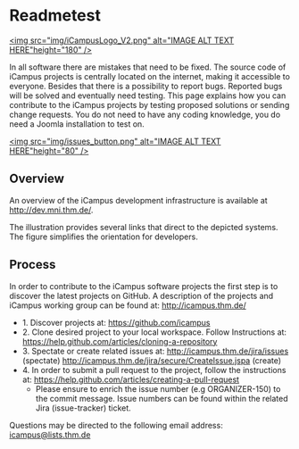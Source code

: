 # Readmetest

<a href="http://icampus.thm.de"><img src="img/iCampusLogo_V2.png" 
alt="IMAGE ALT TEXT HERE"height="180" /></a>

In all software there are mistakes that need to be fixed. The source
code of iCampus projects is centrally located on the internet, making it
accessible to everyone. Besides that there is a possibility to report
bugs. Reported bugs will be solved and eventually need testing. This
page explains how you can contribute to the iCampus projects by testing
proposed solutions or sending change requests. You do not need to have
any coding knowledge, you do need a Joomla installation to test on.

<a href="http://icampus.thm.de"><img src="img/issues_button.png" 
alt="IMAGE ALT TEXT HERE"height="80" /></a>

Overview
--------

An overview of the iCampus development infrastructure is available at
<http://dev.mni.thm.de/>.

The illustration provides several links that direct to the depicted
systems. The figure simplifies the orientation for developers.


Process
-------

In order to contribute to the iCampus software projects the first step
is to discover the latest projects on GitHub. A description of the
projects and iCampus working group can be found at:
<http://icampus.thm.de/>

-   1\. Discover projects at: <https://github.com/icampus>
-   2\. Clone desired project to your local workspace. Follow Instructions
    at: <https://help.github.com/articles/cloning-a-repository>
-   3\. Spectate or create related issues at:
    <http://icampus.thm.de/jira/issues> (spectate)
    <http://icampus.thm.de/jira/secure/CreateIssue.jspa> (create)
-   4\. In order to submit a pull request to the project, follow the
    instructions at:
    <https://help.github.com/articles/creating-a-pull-request>
    -   Please ensure to enrich the issue number (e.g ORGANIZER-150) to
        the commit message. Issue numbers can be found within the
        related Jira (issue-tracker) ticket.

Questions may be directed to the following email address:
icampus@lists.thm.de
